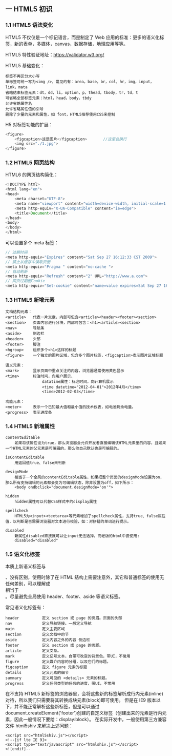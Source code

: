 ## 一 HTML5 初识

### 1.1 HTML5 语法变化

HTML5 不仅仅是一个标记语言，而是制定了 Web 应用的标准：更多的语义化标签，新的表单，多媒体，canvas，数据存储，地理应用等等。

HTML5 特性验证地址：https://validator.w3.org/

HTML5 基础变化：

```
标签不再区分大小写
单标签可统一写为<img />，常见的有：area，base，br，col，hr，img，input，link，mata
省略结束标签元素：dt，dd，li，option，p，thead，tbody，tr，td，t
可省略全部标签元素：html，head，body，tbdy
允许省略属性名
允许省略属性值的引号
删除了少量的元素和属性，如 font，HTML5推荐使用CSS来控制
```

H5 对标签功能的扩展：

```js
<figure>
    <figcaption>这是图片</figcaption>		//这里会换行
    <img src="./1.jpg">
</figure>
```

### 1.2 HTML5 网页结构

HTML6 的网页结构简化：

```js
<!DOCTYPE html>
<html lang="en">
<head>
    <meta charset="UTF-8">
    <meta name="viewport" content="width=device-width, initial-scale=1.0">
    <meta http-equiv="X-UA-Compatible" content="ie=edge">
    <title>Document</title>
</head>
<body>
</body>
</html>

```

可以设置多个 meta 标签：

```js
// 过期时间
<meta http-equiv="Expires" content="Sat Sep 27 16:12:33 CST 2009">
// 禁止从缓存中读取页面
<meta http-equiv="Pragma " content="no-cache ">
// 自动刷新
<meta http-equiv="Refresh" content="2" URL="http://www.a.com">
// 网页过期删Cookie
<meta http-equiv="Set-cookie" content="name=value expires=Sat Sep 27 16:12:33 CST 2009,path=/">
```

### 1.3 HTML5 新增元素

```
文档结构元素：
<article>   代表一片文章，内部可包含<article><header><footer><section>
<section>   页面内容进行分块，内部可包含：<h1><article><section>
<nav>       导航条
<aside>     侧边栏
<header>    头部
<footer>    脚注
<hgroup>    组织多个<h1>这样的标题
<figure>    一个独立的图片区域，包含多个图片标签，<figcaption>表示图片区域标题

语义元素：
<mark>      显示页面中重点关注的内容，浏览器通常使用黄色显示
<time>      标注时间，向用户展示，
                datatime属性：标注时间，向计算机展示
                <time datetime="2012-04-01">2012年4月</time>
                <time>2012-02-03</time>

功能元素：
<meter>     表示一个已知最大值和最小值的技术仪表，如电池剩余电量。
<progress>  表示进度条
```

### 1.4 HTML5 新增属性

```
contentEditable
    如果将该属性设为true，那么浏览器会允许开发者直接编辑该HTML元素里的内容，且如果一个HTML元素的父元素是可编辑的，那么他自己默认也是可编辑的。

isContentEditable
    用返回值true、false来判断

designMode
    相当于一个全局的contentEditable属性，如果把整个页面的designMode设置为on，那么所有支持编辑的元素都会变为可编辑状态，除非设置为off，如下所示：
	<body ondbclick="document.designMode='on'">

hidden
    hidden属性可以代替CSS样式中的display属性

spellcheck
    HTML5为<input><textarea>等元素增加了spellcheck属性，支持true、false属性值，以判断是否需要浏览器对文本进行校验，如：对拼错的单词进行提示。

disabled
    新属性disabled直接就可以让input无法选择，而老版的html中要使用:
    disabled="disabled"
```

### 1.5 语义化标签

本质上新语义标签与<div>、<span>没有区别，使用时除了在 HTML 结构上需要注意外，其它和普通标签的使用无任何差别，可以理解成<div class="nav"> 相当于 <nav>。尽量避免全局使用 header、footer、aside 等语义标签。

常见语义化标签有：

```
header 			定义 section 或 page 的页眉。页面的头部
nav 			定义导航链接。一般定义导航
main			定义主要区域
section 		定义文档中的节
aside			定义内容之外的内容 侧边栏
footer 			定义 section 或 page 的页脚。
article 		定义文章。
mark 			定义记号文本，自带可改变的背景色，带UI，不常用
figure 			定义媒介内容的分组，以及它们的标题。
figcaption		定义 figure 元素的标题
details			定义元素的细节
summary		    定义可见的 <details> 元素的标题。
progress		定义任何类型的任务的进度，带UI，不常用
```

在不支持 HTML5 新标签的浏览器里，会将这些新的标签解析成行内元素(inline)对待，所以我们只需要将其转换成块元素(block)即可使用。
但是在 IE9 版本以下，并不能正常解析这些新标签，但是可以通过
document.createElement('footer')创建的自定义标签（创建出来的元素是行内元素，因此一般情况下要给：display:block）。
在实际开发中，一般使用第三方兼容文件 html5shiv 来解决上述问题：

```
<script src="html5shiv.js"></script>
<!--[if lte IE 9]>
<script type="text/javascript" src="htmlshiv.js"></script>
<![endif]--
```
